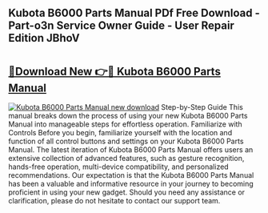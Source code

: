 ## Kubota B6000 Parts Manual PDf Free Download - Part-o3n Service Owner Guide - User Repair Edition JBhoV

# <h2><a href="http://bc29793.oget.top/?id=Kubota+B6000+Parts+Manual">🔗Download New 👉🔴 Kubota B6000 Parts Manual</a></h2>

[![Kubota B6000 Parts Manual new download](https://i.imgur.com/5g1atiW.png)](http://bc29793.oget.top/?id=Kubota+B6000+Parts+Manual)
Step-by-Step Guide This manual breaks down the process of using your new Kubota B6000 Parts Manual into manageable steps for effortless operation. Familiarize with Controls Before you begin, familiarize yourself with the location and function of all control buttons and settings on your Kubota B6000 Parts Manual. The latest iteration of Kubota B6000 Parts Manual offers users an extensive collection of advanced features, such as gesture recognition, hands-free operation, multi-device compatibility, and personalized recommendations. Our expectation is that the Kubota B6000 Parts Manual has been a valuable and informative resource in your journey to becoming proficient in using your new gadget. Should you need any assistance or clarification, please do not hesitate to contact our support team.
